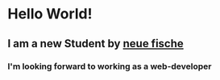 # Hello World!
## I am a new Student by [neue fische](https://github.com/neuefische)
### **I'm looking forward to working as a web-developer**
